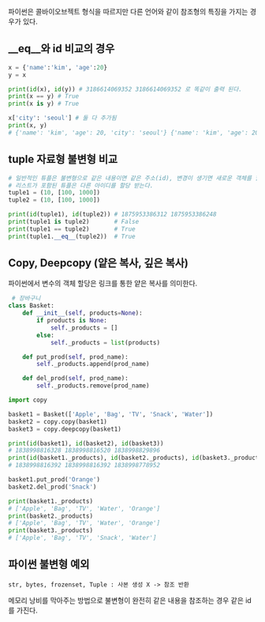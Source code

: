 파이썬은 콜바이오브젝트 형식을 따르지만 다른 언어와 같이 참조형의 특징을 가지는 경우가 있다.

## __eq__와 id 비교의 경우

```python
x = {'name':'kim', 'age':20}
y = x

print(id(x), id(y)) # 3186614069352 3186614069352 로 똑같이 출력 된다.
print(x == y) # True
print(x is y) # True

x['city': 'seoul'] # 둘 다 추가됨
print(x, y)
# {'name': 'kim', 'age': 20, 'city': 'seoul'} {'name': 'kim', 'age': 20, 'city': 'seoul'}
```

## tuple 자료형 불변형 비교

```python
# 일반적인 튜플은 불변형으로 같은 내용이면 같은 주소(id), 변경이 생기면 새로운 객체를 할당 받음
# 리스트가 포함된 튜플은 다른 아이디를 할당 받는다.
tuple1 = (10, [100, 1000])
tuple2 = (10, [100, 1000])

print(id(tuple1), id(tuple2)) # 1875953386312 1875953386248
print(tuple1 is tuple2)       # False
print(tuple1 == tuple2)       # True
print(tuple1.__eq__(tuple2))  # True
```

## Copy, Deepcopy (얕은 복사, 깊은 복사)

파이썬에서 변수의 객체 할당은 링크를 통한 얕은 복사를 의미한다.

```python
 # 장바구니
class Basket:
    def __init__(self, products=None):
        if products is None:
            self._products = []
        else:
            self._products = list(products)

    def put_prod(self, prod_name):
        self._products.append(prod_name)

    def del_prod(self, prod_name):
        self._products.remove(prod_name)

import copy

basket1 = Basket(['Apple', 'Bag', 'TV', 'Snack', 'Water'])
basket2 = copy.copy(basket1)
basket3 = copy.deepcopy(basket1)

print(id(basket1), id(basket2), id(basket3))
# 1838998816328 1838998816520 1838998829896
print(id(basket1._products), id(basket2._products), id(basket3._products))
# 1838998816392 1838998816392 1838998778952

basket1.put_prod('Orange')
basket2.del_prod('Snack')

print(basket1._products)
# ['Apple', 'Bag', 'TV', 'Water', 'Orange']
print(basket2._products)
# ['Apple', 'Bag', 'TV', 'Water', 'Orange']
print(basket3._products)
# ['Apple', 'Bag', 'TV', 'Snack', 'Water']
```

## 파이썬 불변형 예외

```
str, bytes, frozenset, Tuple : 사본 생성 X -> 참조 반환
```

메모리 낭비를 막아주는 방법으로 불변형이 완전히 같은 내용을 참조하는 경우 같은 id를 가진다.